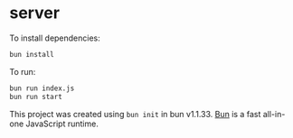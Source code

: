 # server

To install dependencies:

```bash
bun install
```

To run:

```bash
bun run index.js
bun run start
```

This project was created using `bun init` in bun v1.1.33. [Bun](https://bun.sh) is a fast all-in-one JavaScript runtime.
